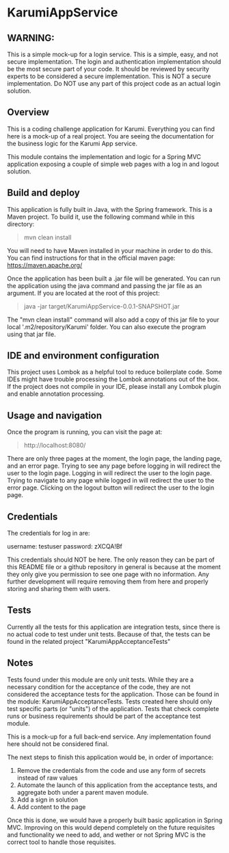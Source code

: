# KarumiAppService

## WARNING:

This is a simple mock-up for a login service. This is a simple, easy, and not secure implementation.
The login and authentication implementation should be the most secure part of your code. It should be reviewed by security experts to be considered a secure implementation.
This is NOT a secure implementation. Do NOT use any part of this project code as an actual login solution.

## Overview

This is a coding challenge application for Karumi. Everything you can find here is a mock-up of a real project.
You are seeing the documentation for the business logic for the Karumi App service.

This module contains the implementation and logic for a Spring MVC application exposing a couple of simple web pages with a log in and logout solution.

## Build and deploy

This application is fully built in Java, with the Spring framework.
This is a Maven project. To build it, use the following command while in this directory:

> mvn clean install

You will need to have Maven installed in your machine in order to do this.  You can find instructions for that in the official maven page:
https://maven.apache.org/

Once the application has been built a .jar file will be generated.
You can run the application using the java command and passing the jar file as an argument.
If you are located at the root of this project:

> java -jar target/KarumiAppService-0.0.1-SNAPSHOT.jar

The "mvn clean install" command will also add a copy of this jar file to your local '.m2/repository/Karumi' folder.
You can also execute the program using that jar file.

## IDE and environment configuration

This project uses Lombok as a helpful tool to reduce boilerplate code. Some IDEs might have trouble processing the Lombok annotations out of the box. If the project does not compile in your IDE, please install any Lombok plugin and enable annotation processing.

## Usage and navigation

Once the program is running, you can visit the page at:

>http://localhost:8080/

There are only three pages at the moment, the login page, the landing page, and an error page.
Trying to see any page before logging in will redirect the user to the login page.
Logging in will redirect the user to the login page.
Trying to navigate to any page while logged in will redirect the user to the error page.
Clicking on the logout button will redirect the user to the login page.

## Credentials

The credentials for log in are:

username: testuser
password: zXCQA!Bf

This credentials should NOT be here. The only reason they can be part of this README file or
a github repository in general is because at the moment they only give you permission to see one page with
no information. Any further development will require removing them from here and properly storing and sharing them with users.

## Tests

Currently all the tests for this application are integration tests, since there is no actual code to test under unit tests. Because of that, the tests can be found in the related project "KarumiAppAcceptanceTests"

## Notes

Tests found under this module are only unit tests. While they are a necessary condition for the acceptance of the code, they are not considered the acceptance tests for the application.
Those can be found in the module: KarumiAppAcceptanceTests. Tests created here should only test specific parts (or "units") of the application.
Tests that check complete runs or business requirements should be part of the acceptance test module.

This is a mock-up for a full back-end service. Any implementation found here should not be considered final.

The next steps to finish this application would be, in order of importance:

1. Remove the credentials from the code and use any form of secrets instead of raw values
2. Automate the launch of this application from the acceptance tests, and aggregate both under a parent maven module.
3. Add a sign in solution
4. Add content to the page

Once this is done, we would have a properly built basic application in Spring MVC.
Improving on this would depend completely on the future requisites and functionality we need to add,
 and wether or not Spring MVC is the correct tool to handle those requisites.
